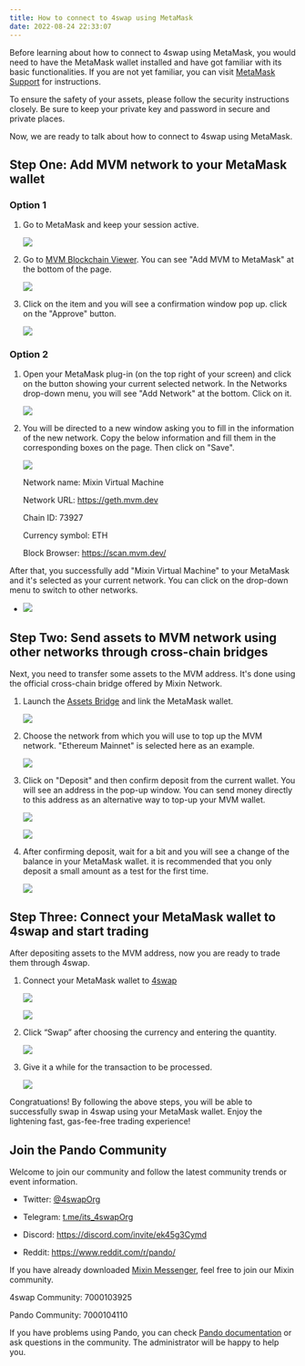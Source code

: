 ```yaml
---
title: How to connect to 4swap using MetaMask
date: 2022-08-24 22:33:07
---
```


Before learning about how to connect to 4swap using MetaMask, you would need to have the MetaMask wallet installed and have got familiar with its basic functionalities. If you are not yet familiar, you can visit [MetaMask Support](https://metamask.zendesk.com/hc/en-us) for instructions.


To ensure the safety of your assets, please follow the security instructions closely. Be sure to keep your private key and password in secure and private places.

Now, we are ready to talk about how to connect to 4swap using MetaMask.


## Step One: Add MVM network to your MetaMask wallet


### Option 1


1. Go to MetaMask and keep your session active.

      ![](../assets/1-1.png)



2. Go to [MVM Blockchain Viewer](https://scan.mvm.dev/). You can see "Add MVM to MetaMask" at the bottom of the page.

     ![](../assets/2-2.png)



3. Click on the item and you will see a confirmation window pop up. click on the "Approve" button.

     ![](../assets/3-3.png)



### Option 2



1. Open your MetaMask plug-in (on the top right of your screen) and click on the button showing your current selected network. In the Networks drop-down menu, you will see "Add Network" at the bottom. Click on it.

   ![](../assets/4-4.png)



2. You will be directed to a new window asking you to fill in the information of the new network. Copy the below information and fill them in the corresponding boxes on the page. Then click on "Save".

   ![](../assets/5-5.png)

   Network name: Mixin Virtual Machine

   Network URL: https://geth.mvm.dev

   Chain ID: 73927

   Currency symbol: ETH

   Block Browser: https://scan.mvm.dev/



After that, you successfully add "Mixin Virtual Machine" to your MetaMask and it's selected as your current network. You can click on the drop-down menu to switch to other networks.



- ![](../assets/6-6.png)



## Step Two: Send assets to MVM network using other networks through cross-chain bridges


Next, you need to transfer some assets to the MVM address. It's done using the official cross-chain bridge offered by Mixin Network.

1. Launch the [Assets Bridge](https://mvg.finance/) and link the MetaMask wallet.

   ![](../assets/7-7.png)



2. Choose the network from which you will use to top up the MVM network. "Ethereum Mainnet" is selected here as an example.

   ![](../assets/8-8.png)



3. Click on "Deposit" and then confirm deposit from the current wallet. You will see an address in the pop-up window. You can send money directly to this address as an alternative way to top-up your MVM wallet.

   ![](../assets/9-9.png)

   ![](../assets/10-10.png)



4. After confirming deposit, wait for a bit and you will see a change of the balance in your MetaMask wallet. it is recommended that you only deposit a small amount as a test for the first time.

   ![](../assets/11-11.png)



## Step Three: Connect your MetaMask wallet to 4swap and start trading


After depositing assets to the MVM address, now you are ready to trade them through 4swap.


1. Connect your MetaMask wallet to [4swap](https://4swap.org/)

   ![](../assets/12-12.png)

   ![](../assets/13-13.png)



2. Click “Swap” after choosing the currency and entering the quantity.

   ![](../assets/14-14.png)



3. Give it a while for the transaction to be processed.

   ![](../assets/15-15.png)


Congratuations! By following the above steps, you will be able to successfully swap in 4swap using your MetaMask wallet. Enjoy the lightening fast, gas-fee-free trading experience!


## Join the Pando Community



Welcome to join our community and follow the latest community trends or event information.

- Twitter: [@4swapOrg](https://twitter.com/4swapOrg)

- Telegram: [t.me/its_4swapOrg](https://t.co/g7Vioijgjb)

- Discord: https://discord.com/invite/ek45g3Cymd

- Reddit: https://www.reddit.com/r/pando/

If you have already downloaded [Mixin Messenger](https://mixin.one/messenger), feel free to join our Mixin community.


4swap Community: 7000103925

Pando Community: 7000104110


If you have problems using Pando, you can check [Pando documentation](https://docs.pando.im/) or ask questions in the community. The administrator will be happy to help you.